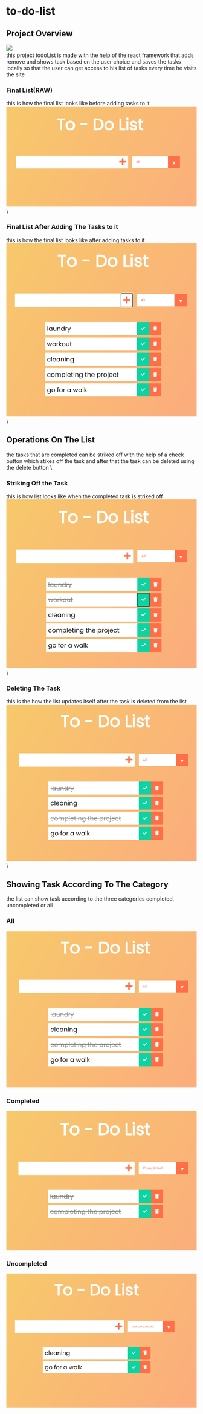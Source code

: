 # to-do-list
## Project Overview
![](https://github.com/piyushjasaiwal/to-do-list/blob/master/todolist/public/favicon.ico)    
this project todoList is made with the help of the react framework that adds remove and shows task based on the user choice and saves the tasks locally so that the user can get access to his list of tasks every time he visits the site
### Final List(RAW) 
this is how the final list looks like before adding tasks to it
![](https://github.com/piyushjasaiwal/to-do-list/blob/master/todolist/screenshots/landing_screen.PNG)
\
\
### Final List After Adding The Tasks to it
this is how the final list looks like after adding tasks to it
\
![](https://github.com/piyushjasaiwal/to-do-list/blob/master/todolist/screenshots/final_list.PNG)
\
\
## Operations On The List
the tasks that are completed can be striked off with the help of a check button which stikes off the task and after that the task can be deleted using the delete button
\
### Striking Off the Task
this is how list looks like when the completed task is striked off
\
![](https://github.com/piyushjasaiwal/to-do-list/blob/master/todolist/screenshots/completed_task.PNG)
\
\
### Deleting The Task
this is the how the list updates itself after the task is deleted from the list
\
![](https://github.com/piyushjasaiwal/to-do-list/blob/master/todolist/screenshots/deleting_the_task.PNG)
\
## Showing Task According To The Category
the list can show task according to the three categories completed, uncompleted or all
### All
![](https://github.com/piyushjasaiwal/to-do-list/blob/master/todolist/screenshots/all_mode.PNG)
### Completed 
![](https://github.com/piyushjasaiwal/to-do-list/blob/master/todolist/screenshots/completed_mode.PNG)
### Uncompleted
![](https://github.com/piyushjasaiwal/to-do-list/blob/master/todolist/screenshots/uncompleted_mode.PNG)
